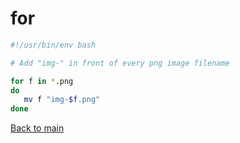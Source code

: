 # for

```bash
#!/usr/bin/env bash

# Add "img-" in front of every png image filename

for f in *.png
do
   mv f "img-$f.png" 
done
```
[Back to main](index)